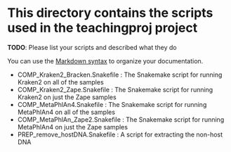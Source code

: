 # This directory contains the scripts used in the teachingproj project

**TODO**: Please list your scripts and described what they do

You can use the [Markdown syntax](https://www.markdownguide.org/basic-syntax/)  to organize your documentation.

-   COMP_Kraken2_Bracken.Snakefile : The Snakemake script for running Kraken2 on all of the samples
-   COMP_Kraken2_Zape.Snakefile : The Snakemake script for running Kraken2 on just the Zape samples
-   COMP_MetaPhlAn4.Snakefile : The Snakemake script for running MetaPhlAn4 on all of the samples
-   COMP_MetaPhlAn_Zape2.Snakefile : The Snakemake script for running MetaPhlAn4 on just the Zape samples
-   PREP_remove_hostDNA.Snakefile : A script for extracting the non-host DNA